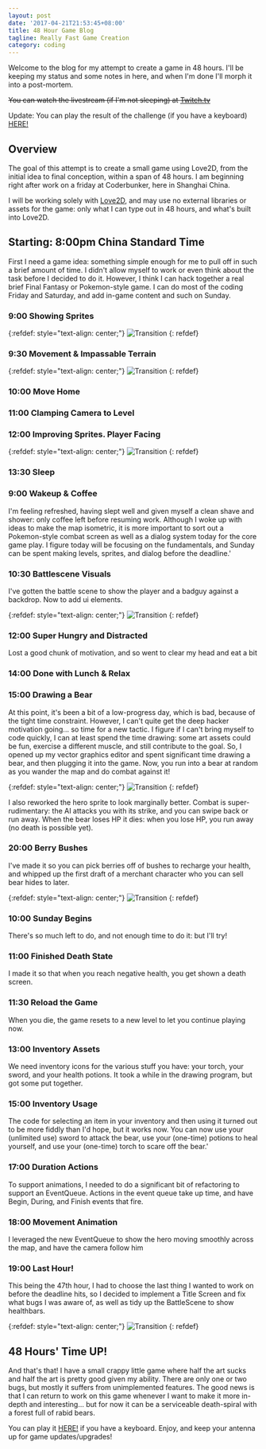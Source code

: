 ```yaml
---
layout: post
date: '2017-04-21T21:53:45+08:00'
title: 48 Hour Game Blog
tagline: Really Fast Game Creation
category: coding
---
```


Welcome to the blog for my attempt to create a game in 48 hours. I'll be keeping my status and some notes in here, and when I'm done I'll morph it into a post-mortem.

~~You can watch the livestream (if I'm not sleeping) at [Twitch.tv](https://www.twitch.tv/sewerbird)~~

Update: You can play the result of the challenge (if you have a keyboard) [HERE!](/scripts/48hour2017)

## Overview

The goal of this attempt is to create a small game using Love2D, from the initial idea to final conception, within a span of 48 hours. I am beginning right after work on a friday at Coderbunker, here in Shanghai China.

I will be working solely with [Love2D](love2d.org), and may use no external libraries or assets for the game: only what I can type out in 48 hours, and what's built into Love2D.

## Starting: 8:00pm China Standard Time

First I need a game idea: something simple enough for me to pull off in such a brief amount of time. I didn't allow myself to work or even think about the task before I decided to do it. However, I think I can hack together a real brief Final Fantasy or Pokemon-style game. I can do most of the coding Friday and Saturday, and add in-game content and such on Sunday.


### 9:00 Showing Sprites

{:refdef: style="text-align: center;"}
![Transition]({{site.url}}/assets/48Hour2017/screen1.png)
{: refdef}

### 9:30 Movement & Impassable Terrain
{:refdef: style="text-align: center;"}
![Transition]({{site.url}}/assets/48Hour2017/screen2.png)
{: refdef}

### 10:00 Move Home

### 11:00 Clamping Camera to Level

### 12:00 Improving Sprites. Player Facing

{:refdef: style="text-align: center;"}
![Transition]({{site.url}}/assets/48Hour2017/screen3.png)
{: refdef}


### 13:30 Sleep

### 9:00 Wakeup & Coffee

I'm feeling refreshed, having slept well and given myself a clean shave and shower: only coffee left before resuming work. Although I woke up with ideas to make the map isometric, it is more important to sort out a Pokemon-style combat screen as well as a dialog system today for the core game play. I figure today will be focusing on the fundamentals, and Sunday can be spent making levels, sprites, and dialog before the deadline.'

### 10:30 Battlescene Visuals

I've gotten the battle scene to show the player and a badguy against a backdrop. Now to add ui elements.

{:refdef: style="text-align: center;"}
![Transition]({{site.url}}/assets/48Hour2017/screen4.png)
{: refdef}

### 12:00 Super Hungry and Distracted

Lost a good chunk of motivation, and so went to clear my head and eat a bit

### 14:00 Done with Lunch & Relax

### 15:00 Drawing a Bear

At this point, it's been a bit of a low-progress day, which is bad, because of the tight time constraint. However, I can't quite get the deep hacker motivation going... so time for a new tactic. I figure if I can't bring myself to code quickly, I can at least spend the time drawing: some art assets could be fun, exercise a different muscle, and still contribute to the goal. So, I opened up my vector graphics editor and spent significant time drawing a bear, and then plugging it into the game. Now, you run into a bear at random as you wander the map and do combat against it!

{:refdef: style="text-align: center;"}
![Transition]({{site.url}}/assets/48Hour2017/screen5.png)
{: refdef}

I also reworked the hero sprite to look marginally better. Combat is super-rudimentary: the AI attacks you with its strike, and you can swipe back or run away. When the bear loses HP it dies: when you lose HP, you run away (no death is possible yet).

### 20:00 Berry Bushes

I've made it so you can pick berries off of bushes to recharge your health, and whipped up the first draft of a merchant character who you can sell bear hides to later.

{:refdef: style="text-align: center;"}
![Transition]({{site.url}}/assets/48Hour2017/screen6.png)
{: refdef}

### 10:00 Sunday Begins

There's so much left to do, and not enough time to do it: but I'll try!

### 11:00 Finished Death State

I made it so that when you reach negative health, you get shown a death screen.

### 11:30 Reload the Game

When you die, the game resets to a new level to let you continue playing now.

### 13:00 Inventory Assets

We need inventory icons for the various stuff you have: your torch, your sword, and your health potions. It took a while in the drawing program, but got some put together.

### 15:00 Inventory Usage

The code for selecting an item in your inventory and then using it turned out to be more fiddly than I'd hope, but it works now. You can now use your (unlimited use) sword to attack the bear, use your (one-time) potions to heal yourself, and use your (one-time) torch to scare off the bear.'

### 17:00 Duration Actions

To support animations, I needed to do a significant bit of refactoring to support an EventQueue. Actions in the event queue take up time, and have Begin, During, and Finish events that fire.

### 18:00 Movement Animation

I leveraged the new EventQueue to show the hero moving smoothly across the map, and have the camera follow him

### 19:00 Last Hour!

This being the 47th hour, I had to choose the last thing I wanted to work on before the deadline hits, so I decided to implement a Title Screen and fix what bugs I was aware of, as well as tidy up the BattleScene to show healthbars.

{:refdef: style="text-align: center;"}
![Transition]({{site.url}}/assets/48Hour2017/screen7.png)
{: refdef}

## 48 Hours' Time UP!

And that's that! I have a small crappy little game where half the art sucks and half the art is pretty good given my ability. There are only one or two bugs, but mostly it suffers from unimplemented features. The good news is that I can return to work on this game whenever I want to make it more in-depth and interesting... but for now it can be a serviceable death-spiral with a forest full of rabid bears.


You can play it [HERE!](/scripts/48hour2017) if you have a keyboard. Enjoy, and keep your antenna up for game updates/upgrades!


